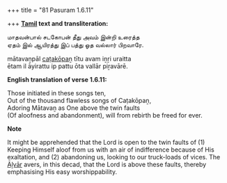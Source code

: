 +++
title = "81 Pasuram 1.6.11"

+++
**[Tamil](/definition/tamil#history "show Tamil definitions") text and transliteration:**

மாதவன்பால் சடகோபன் தீது அவம் இன்றி உரைத்த  
ஏதம் இல் ஆயிரத்து இப் பத்து ஓத வல்லார் பிறவாரே.

mātavaṉpāl [caṭakōpaṉ](/definition/catakopan#vaishnavism "show caṭakōpaṉ definitions") tītu avam iṉṟi uraitta  
ētam il āyirattu ip pattu ōta vallār piṟavārē.

**English translation of verse 1.6.11:**

Those initiated in these songs ten,  
Out of the thousand flawless songs of Caṭakōpaṉ,  
Adoring Mātavaṉ as One above the twin faults  
(Of aloofness and abandonment), will from rebirth be freed for ever.

**Note**

It might be apprehended that the Lord is open to the twin faults of (1) Keeping Himself aloof from us with an air of indifference because of His exaltation, and (2) abandoning us, looking to our truck-loads of vices. The [Āḻvār](/definition/aḻvar#vaishnavism "show Āḻvār definitions") avers, in this decad, that the Lord is above these faults, thereby emphasising His easy worshippability.


